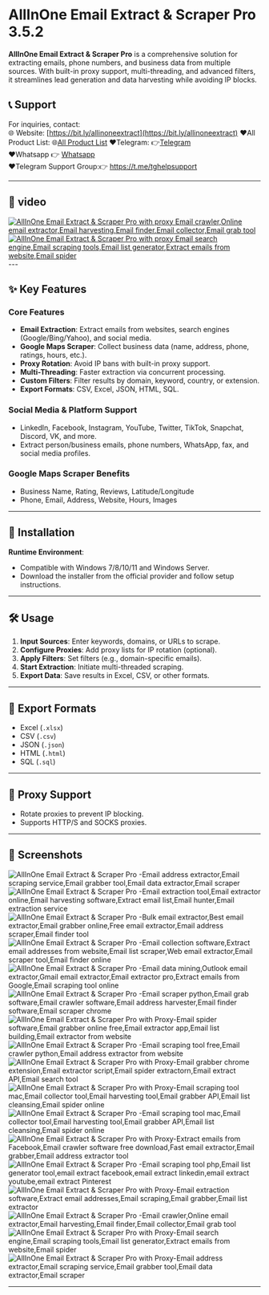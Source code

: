 # AllInOne Email Extract & Scraper Pro 3.5.2
**AllInOne Email Extract & Scraper Pro** is a comprehensive solution for extracting emails, phone numbers, and business data from multiple sources. With built-in proxy support, multi-threading, and advanced filters, it streamlines lead generation and data harvesting while avoiding IP blocks.

## 📞 Support
For inquiries, contact:  
🌐 Website: [https://bit.ly/allinoneextract](https://bit.ly/allinoneextract)
❤️All Product List: 🌐[All Product List](https://bit.ly/alloninesocial) 
❤️Telegram:           👉[Telegram](https://t.me/IonicSupport)     
❤️Whatsapp          👉 [Whatsapp](https://bit.ly/WaIonicSupport)   
❤️Telegram Support Group:👉 https://t.me/tghelpsupport

---

## 📖 video
<a href="https://youtu.be/YFUldspyoW8" target="_blank">
<img src="https://i.ibb.co/xzxBQWw/ytbdemo.png" alt="AllInOne Email Extract & Scraper Pro with proxy Email crawler,Online email extractor,Email harvesting,Email finder,Email collector,Email grab tool" />
</a>
<a href="https://youtu.be/YFUldspyoW8" target="_blank">
    <img src="https://i.ibb.co/S0yZv2r/watchbtn.jpg" alt="AllInOne Email Extract & Scraper Pro with proxy Email search engine,Email scraping tools,Email list generator,Extract emails from website,Email spider" />
</a>
---

## ✨ Key Features

### Core Features
- **Email Extraction**: Extract emails from websites, search engines (Google/Bing/Yahoo), and social media.
- **Google Maps Scraper**: Collect business data (name, address, phone, ratings, hours, etc.).
- **Proxy Rotation**: Avoid IP bans with built-in proxy support.
- **Multi-Threading**: Faster extraction via concurrent processing.
- **Custom Filters**: Filter results by domain, keyword, country, or extension.
- **Export Formats**: CSV, Excel, JSON, HTML, SQL.

### Social Media & Platform Support
- LinkedIn, Facebook, Instagram, YouTube, Twitter, TikTok, Snapchat, Discord, VK, and more.
- Extract person/business emails, phone numbers, WhatsApp, fax, and social media profiles.

### Google Maps Scraper Benefits
- Business Name, Rating, Reviews, Latitude/Longitude
- Phone, Email, Address, Website, Hours, Images

---

## 🚀 Installation

**Runtime Environment**:
- Compatible with Windows 7/8/10/11 and Windows Server.
- Download the installer from the official provider and follow setup instructions.

---

## 🛠️ Usage

1. **Input Sources**: Enter keywords, domains, or URLs to scrape.
2. **Configure Proxies**: Add proxy lists for IP rotation (optional).
3. **Apply Filters**: Set filters (e.g., domain-specific emails).
4. **Start Extraction**: Initiate multi-threaded scraping.
5. **Export Data**: Save results in Excel, CSV, or other formats.

---

## 📁 Export Formats
- Excel (`.xlsx`)
- CSV (`.csv`)
- JSON (`.json`)
- HTML (`.html`)
- SQL (`.sql`)

---

## 🔄 Proxy Support
- Rotate proxies to prevent IP blocking.
- Supports HTTP/S and SOCKS proxies.

---

## 📸 Screenshots
<img src="https://i.ibb.co/FKMZ4DG/01.png" alt="AllInOne Email Extract & Scraper Pro -Email address extractor,Email scraping service,Email grabber tool,Email data extractor,Email scraper" />
<img src="https://i.ibb.co/93pZGXS/02.png" alt="AllInOne Email Extract & Scraper Pro -Email extraction tool,Email extractor online,Email harvesting software,Extract email list,Email hunter,Email extraction service" />
<img src="https://i.ibb.co/QdLt32y/03.png" alt="AllInOne Email Extract & Scraper Pro -Bulk email extractor,Best email extractor,Email grabber online,Free email extractor,Email address scraper,Email finder tool" />
<img src="https://i.ibb.co/YfG441F/04.png" alt="AllInOne Email Extract & Scraper Pro -Email collection software,Extract email addresses from website,Email list scraper,Web email extractor,Email scraper tool,Email finder online" />
<img src="https://i.ibb.co/Xs1M3VZ/05.png" alt="AllInOne Email Extract & Scraper Pro -Email data mining,Outlook email extractor,Gmail email extractor,Email extractor pro,Extract emails from Google,Email scraping tool online" />
<img src="https://i.ibb.co/8KSv5MN/06.png" alt="AllInOne Email Extract & Scraper Pro -Email scraper python,Email grab software,Email crawler software,Email address harvester,Email finder software,Email scraper chrome" />
<img src="https://i.ibb.co/qx1wnPQ/07.png" alt="AllInOne Email Extract & Scraper Pro with Proxy-Email spider software,Email grabber online free,Email extractor app,Email list building,Email extractor from website" />
<img src="https://i.ibb.co/tq5VLCS/08.png" alt="AllInOne Email Extract & Scraper Pro -Email scraping tool free,Email crawler python,Email address extractor from website" />
<img src="https://i.ibb.co/nC3pM5s/09.png" alt="AllInOne Email Extract & Scraper Pro with Proxy-Email grabber chrome extension,Email extractor script,Email spider extractorn,Email extract API,Email search tool" />
<img src="https://i.ibb.co/99HRRB7/10.png" alt="AllInOne Email Extract & Scraper Pro with Proxy-Email scraping tool mac,Email collector tool,Email harvesting tool,Email grabber API,Email list cleansing,Email spider online" />
<img src="https://i.ibb.co/99HRRB7/10.png" alt="AllInOne Email Extract & Scraper Pro -Email scraping tool mac,Email collector tool,Email harvesting tool,Email grabber API,Email list cleansing,Email spider online" />
<img src="https://i.ibb.co/FB0kmQs/11.png" alt="AllInOne Email Extract & Scraper Pro with Proxy-Extract emails from Facebook,Email crawler software free download,Fast email extractor,Email grabber,Email address extractor tool" />
<img src="https://i.ibb.co/RY0cgnk/12.png" alt="AllInOne Email Extract & Scraper Pro -Email scraping tool php,Email list generator tool,email extract facebook,email extract linkedin,email extract youtube,email extract Pinterest" />
<img src="https://i.ibb.co/SddDHmd/13.png" alt="AllInOne Email Extract & Scraper Pro with Proxy-Email extraction software,Extract email addresses,Email scraping,Email grabber,Email list extractor" />
<img src="https://i.ibb.co/2PShCfb/14.png" alt="AllInOne Email Extract & Scraper Pro -Email crawler,Online email extractor,Email harvesting,Email finder,Email collector,Email grab tool" />
<img src="https://i.ibb.co/9q4KMN0/15.png" alt="AllInOne Email Extract & Scraper Pro with Proxy-Email search engine,Email scraping tools,Email list generator,Extract emails from website,Email spider" />
<img src="https://i.ibb.co/Wyxhxzs/16.png" alt="AllInOne Email Extract & Scraper Pro with Proxy-Email address extractor,Email scraping service,Email grabber tool,Email data extractor,Email scraper" />


---

 


